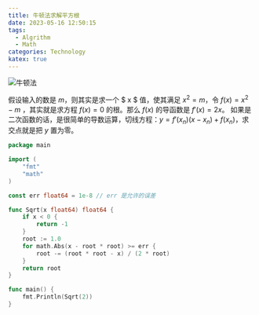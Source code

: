 ```yaml
---
title: 牛顿法求解平方根
date: 2023-05-16 12:50:15
tags:
  - Algrithm
  - Math
categories: Technology
katex: true
---
```


![牛顿法](https://images-1311785948.cos.ap-chengdu.myqcloud.com/typora/20240219231230.gif)

假设输入的数是 $m$，则其实是求一个 $ x $ 值，使其满足 $x^2 = m$，令 $f(x) = x^2 - m$ ，其实就是求方程 $f(x) = 0$ 的根。那么 $f(x)$ 的导函数是 $f'(x) = 2x$。
如果是二次函数的话，是很简单的导数运算，切线方程：$y=f′(x_n)(x−x_n)+f(x_n)$，求交点就是把 $y$ 置为零。

```go
package main

import (
	"fmt"
	"math"
)

const err float64 = 1e-8 // err 是允许的误差

func Sqrt(x float64) float64 {
	if x < 0 {
		return -1
	}
	root := 1.0
	for math.Abs(x - root * root) >= err {
		root -= (root * root - x) / (2 * root)
	}
	return root
}

func main() {
	fmt.Println(Sqrt(2))
}
```

